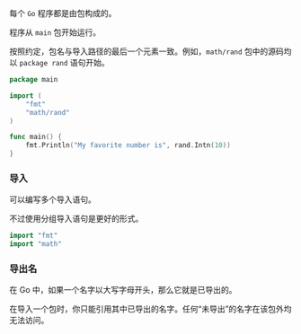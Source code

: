 每个 `Go` 程序都是由包构成的。

程序从 `main` 包开始运行。

按照约定，包名与导入路径的最后一个元素一致。例如，`math/rand` 包中的源码均以 `package rand` 语句开始。

```go
package main

import (
	"fmt"
	"math/rand"
)

func main() {
	fmt.Println("My favorite number is", rand.Intn(10))
}
```

### 导入

可以编写多个导入语句。

不过使用分组导入语句是更好的形式。

```go
import "fmt"
import "math"
```

### 导出名

在 Go 中，如果一个名字以大写字母开头，那么它就是已导出的。

在导入一个包时，你只能引用其中已导出的名字。任何“未导出”的名字在该包外均无法访问。
